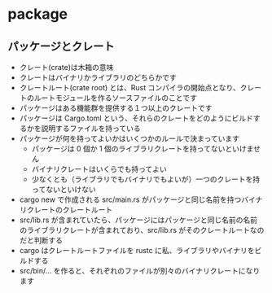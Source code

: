 # package

## パッケージとクレート

- クレート(crate)は木箱の意味
- クレートはバイナリかライブラリのどちらかです
- クレートルート(crate root) とは、Rust コンパイラの開始点となり、クレートのルートモジュールを作るソースファイルのことです
- パッケージはある機能群を提供する１つ以上のクレートです
- パッケージは Cargo.toml という、それらのクレートをどのようにビルドするかを説明するファイルを持っている
- パッケージが何を持ってよいかはいくつかのルールで決まっています
  - パッケージは 0 個か 1 個のライブラリクレートを持ってないといけません
  - バイナリクレートはいくらでも持ってよい
  - 少なくとも（ライブラリでもバイナリでもよいが）一つのクレートを持ってないといけない
- cargo new で作成される src/main.rs がパッケージと同じ名前を持つバイナリクレートのクレートルート
- src/lib.rs が含まれていたら、パッケージにはパッケージと同じ名前の名前のライブラリクレートが含まれており、src/lib.rs がそのクレートルートなのだと判断する
- cargo はクレートルートファイルを rustc に私、ライブラリやバイナリをビルドする
- src/bin/... を作ると、それぞれのファイルが別々のバイナリクレートになります
